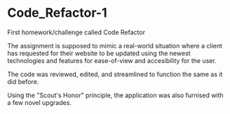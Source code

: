 # Code_Refactor-1
First homework/challenge called Code Refactor

The assignment is supposed to mimic a real-world situation where a client has requested for their website to be updated using 
the newest technologies and features for ease-of-view and accesibility for the user. 

The code was reviewed, edited, and streamlined to function the same as it did before. 

Using the "Scout's Honor" principle, the application was also furnised with a few novel upgrades. 
